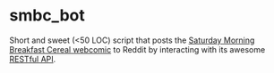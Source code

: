 smbc_bot
========

Short and sweet (<50 LOC) script that posts the [Saturday Morning Breakfast Cereal webcomic](http://www.smbc-comics.com/) to Reddit by interacting with its awesome [RESTful API](http://www.reddit.com/dev/api).
